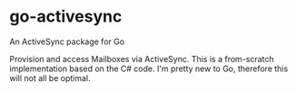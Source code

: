 # go-activesync
An ActiveSync package for Go

Provision and access Mailboxes via ActiveSync.
This is a from-scratch implementation based on the C# code. I'm pretty new to Go, therefore this will not all be optimal.


